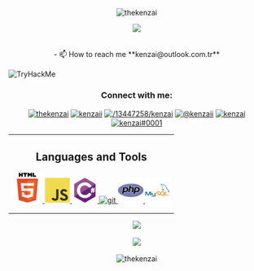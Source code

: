 
<p align="center"> <img src="https://komarev.com/ghpvc/?username=thekenzai&label=Profile%20views&color=553a99&style=flat" alt="thekenzai" /> </p>
<div align="center"> <img src="https://wakatime.com/badge/user/a8f7dcc4-3a3e-4b0f-ae37-7339db2a7b46.svg" /> </div>
<br>
<p align="center">
- 📫 How to reach me **kenzai@outlook.com.tr**
</p>
 <img align="center" src="https://tryhackme-badges.s3.amazonaws.com/Kenzai.png" alt="TryHackMe">
<h3 align="center">Connect with me:</h3>
<p align="center">
<a href="https://twitter.com/thekenzai" target="blank"><img align="center" src="https://raw.githubusercontent.com/rahuldkjain/github-profile-readme-generator/master/src/images/icons/Social/twitter.svg" alt="thekenzai" height="30" width="40" /></a>
<a href="https://linkedin.com/in/kenzaii" target="blank"><img align="center" src="https://raw.githubusercontent.com/rahuldkjain/github-profile-readme-generator/master/src/images/icons/Social/linked-in-alt.svg" alt="kenzaii" height="30" width="40" /></a>
<a href="https://stackoverflow.com/users/13447258/kenzai" target="blank"><img align="center" src="https://raw.githubusercontent.com/rahuldkjain/github-profile-readme-generator/master/src/images/icons/Social/stack-overflow.svg" alt="/13447258/kenzai" height="30" width="40" /></a>
<a href="https://medium.com/@kenzaii" target="blank"><img align="center" src="https://raw.githubusercontent.com/rahuldkjain/github-profile-readme-generator/master/src/images/icons/Social/medium.svg" alt="@kenzaii" height="30" width="40" /></a>
<a href="https://www.hackerrank.com/kenzai" target="blank"><img align="center" src="https://raw.githubusercontent.com/rahuldkjain/github-profile-readme-generator/master/src/images/icons/Social/hackerrank.svg" alt="kenzai" height="30" width="40" /></a>
<a href="https://discord.gg/invite/pk7fNRDWy8" target="blank"><img align="center" src="https://raw.githubusercontent.com/rahuldkjain/github-profile-readme-generator/master/src/images/icons/Social/discord.svg" alt="kenzai#0001" height="30" width="40" /></a>
</p>


<table align="center"> <tr>
<td valign="top" width="100%">


<h2 align="center">Languages and Tools</h2>

<p align="center"> 
<a href="https://www.w3.org/html/" target="_blank" rel="noreferrer"> <img src="https://raw.githubusercontent.com/devicons/devicon/master/icons/html5/html5-original-wordmark.svg" alt="html5" width="60" height="60"/> </a>
<a href="https://developer.mozilla.org/en-US/docs/Web/JavaScript" target="_blank" rel="noreferrer"> <img src="https://raw.githubusercontent.com/devicons/devicon/master/icons/javascript/javascript-original.svg" alt="javascript" width="50" height="50"/> </a>
<a href="https://www.w3schools.com/cs/" target="_blank" rel="noreferrer"> <img src="https://raw.githubusercontent.com/devicons/devicon/master/icons/csharp/csharp-original.svg" alt="csharp" width="50" height="50"/> </a>  
<a href="https://git-scm.com/" target="_blank" rel="noreferrer"> <img src="https://www.vectorlogo.zone/logos/git-scm/git-scm-icon.svg" alt="git" width="50" height="50"/> </a>
<a href="https://www.php.net" target="_blank" rel="noreferrer"> <img src="https://raw.githubusercontent.com/devicons/devicon/master/icons/php/php-original.svg" alt="php" width="50" height="50"/> </a>
<a href="https://www.mysql.com/" target="_blank" rel="noreferrer"> <img src="https://raw.githubusercontent.com/devicons/devicon/master/icons/mysql/mysql-original-wordmark.svg" alt="mysql" width="50" height="50"/> </a>
</p>



</td>

</tr></table>

<p href="https://github.com/thekenzai" align="center">
  <img height="180em" src="https://github-readme-stats-eight-theta.vercel.app/api/top-langs/?username=yusufalperendumlu&layout=compact&langs_count=8&theme=algolia"/> 
</p>

<p href="https://github.com/yusufalperendumlu" align="center">
<img height="180em" src="https://github-readme-stats-eight-theta.vercel.app/api?username=thekenzai&show_icons=true&theme=algolia&include_all_commits=true&count_private=true"/>
</p>

<p align="center"><img  src="https://github-readme-streak-stats.herokuapp.com/?user=thekenzai&theme=algolia" alt="thekenzai" /></p>
